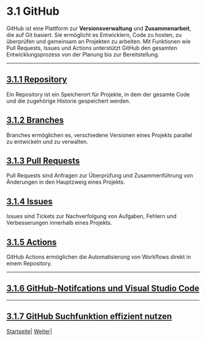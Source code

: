 # 3.1 GitHub

GitHub ist eine Plattform zur **Versionsverwaltung** und **Zusammenarbeit**, die auf Git basiert. Sie ermöglicht es Entwicklern, Code zu hosten, zu überprüfen und gemeinsam an Projekten zu arbeiten. Mit Funktionen wie Pull Requests, Issues und Actions unterstützt GitHub den gesamten Entwicklungsprozess von der Planung bis zur Bereitstellung.

---

## [3.1.1 Repository](1/README.md)

Ein Repository ist ein Speicherort für Projekte, in dem der gesamte Code und die zugehörige Historie gespeichert werden.

## [3.1.2 Branches](2/README.md)

Branches ermöglichen es, verschiedene Versionen eines Projekts parallel zu entwickeln und zu verwalten.

## [3.1.3 Pull Requests](3/README.md)

Pull Requests sind Anfragen zur Überprüfung und Zusammenführung von Änderungen in den Hauptzweig eines Projekts.

## [3.1.4 Issues](4/README.md)

Issues sind Tickets zur Nachverfolgung von Aufgaben, Fehlern und Verbesserungen innerhalb eines Projekts.

## [3.1.5 Actions](5/README.md)

GitHub Actions ermöglichen die Automatisierung von Workflows direkt in einem Repository.

---

## [3.1.6 GitHub-Notifcations und Visual Studio Code](6/README.md)

---

## [3.1.7 GitHub Suchfunktion effizient nutzen](7/README.md)

[Startseite](../../README.md)| [Weiter](3/1/1/README.md)|
